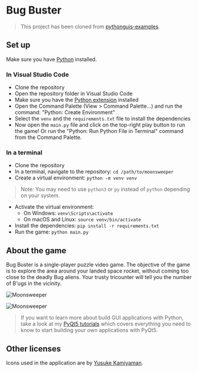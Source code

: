 # Bug Buster

> This project has been cloned from [pythonguis-examples](https://github.com/pythonguis/pythonguis-examples).

## Set up 
Make sure you have [Python](https://www.python.org/downloads/) installed.

### In Visual Studio Code
- Clone the repository
- Open the repository folder in Visual Studio Code
- Make sure you have the [Python extension](https://marketplace.visualstudio.com/items?itemName=ms-python.python) installed
- Open the Command Palette (View > Command Palette...) and run the command: "Python: Create Environment"
- Select the `venv` and the `requirements.txt` file to install the dependencies
- Now open the `main.py` file and click on the top-right play button to run the game! Or run the "Python: Run Python File in Terminal" command from the Command Palette.

### In a terminal
- Clone the repository
- In a terminal, navigate to the repository:
```cd /path/to/moonsweeper```
- Create a virtual environment:
```python -m venv venv``` 
> Note: You may need to use `python3` or `py` instead of `python` depending on your system.
- Activate the virtual environment:
  - On Windows:
  ```venv\Scripts\activate```
  - On macOS and Linux:
  ```source venv/bin/activate```
- Install the dependencies:
```pip install -r requirements.txt```
- Run the game:
```python main.py```


## About the game 

Bug Buster is a single-player puzzle video game. The objective of the game is to explore the area around your landed space rocket, without coming too close to the deadly Bug aliens. Your trusty tricounter will tell you the number of B'ugs in the vicinity.

![Moonsweeper](screenshot-minesweeper1.jpg)


![Moonsweeper](screenshot-minesweeper2.jpg)

> If you want to learn more about build GUI applications with Python,
take a look at my [PyQt5 tutorials](https://www.pythonguis.com)
which covers everything you need to know to start building your own applications with PyQt5.


## Other licenses

Icons used in the application are by [Yusuke Kamiyaman](http://p.yusukekamiyamane.com/).
